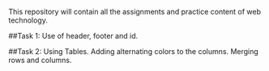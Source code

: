 This repository will contain all the assignments and practice content of web technology.


##Task 1:
Use of header, footer and id.

##Task 2:
Using Tables. Adding alternating colors to the columns. Merging rows and columns.


